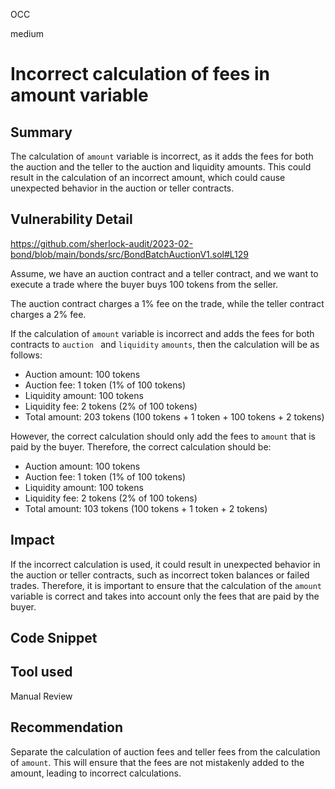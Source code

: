OCC

medium

# Incorrect calculation of fees in amount variable

## Summary
The calculation of  `amount` variable is incorrect, as it adds the fees for both the auction and the teller to the auction and liquidity amounts. This could result in the calculation of an incorrect amount, which could cause unexpected behavior in the auction or teller contracts.

## Vulnerability Detail
https://github.com/sherlock-audit/2023-02-bond/blob/main/bonds/src/BondBatchAuctionV1.sol#L129 

Assume, we have an auction contract and a teller contract, and we want to execute a trade where the buyer buys 100 tokens from the seller.

The auction contract charges a 1% fee on the trade, while the teller contract charges a 2% fee.

If the calculation of `amount` variable is incorrect and adds the fees for both contracts to  `auction ` and `liquidity` `amounts`, 
then the calculation will be as follows:

- Auction amount: 100 tokens
- Auction fee: 1 token (1% of 100 tokens)
- Liquidity amount: 100 tokens
- Liquidity fee: 2 tokens (2% of 100 tokens)
- Total amount: 203 tokens (100 tokens + 1 token + 100 tokens + 2 tokens)

However, the correct calculation should only add the fees to `amount` that is paid by the buyer. 
Therefore, the correct calculation should be:

- Auction amount: 100 tokens
- Auction fee: 1 token (1% of 100 tokens)
- Liquidity amount: 100 tokens
- Liquidity fee: 2 tokens (2% of 100 tokens)
- Total amount: 103 tokens (100 tokens + 1 token + 2 tokens)


## Impact
If the incorrect calculation is used, it could result in unexpected behavior in the auction or teller contracts, such as incorrect token balances or failed trades. Therefore, it is important to ensure that the calculation of the `amount` variable is correct and takes into account only the fees that are paid by the buyer.


## Code Snippet

## Tool used

Manual Review

## Recommendation

Separate the calculation of auction fees and teller fees from the calculation of `amount`. This will ensure that the fees are not mistakenly added to the amount, leading to incorrect calculations.
